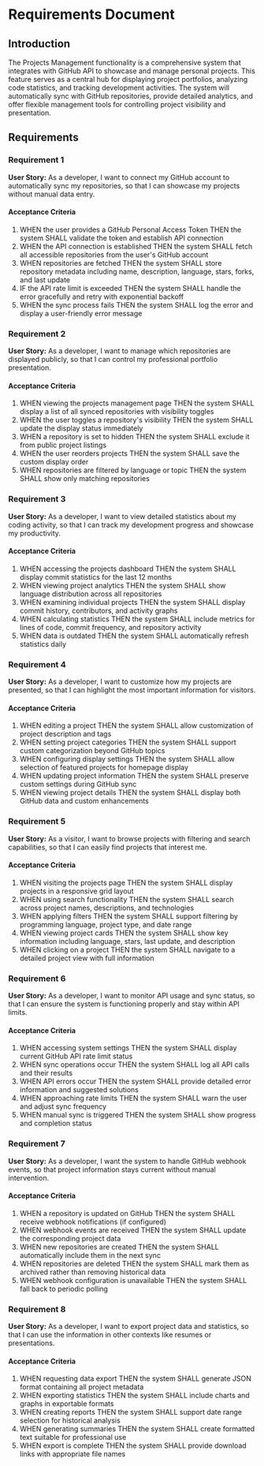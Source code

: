 # Requirements Document

## Introduction

The Projects Management functionality is a comprehensive system that integrates with GitHub API to showcase and manage personal projects. This feature serves as a central hub for displaying project portfolios, analyzing code statistics, and tracking development activities. The system will automatically sync with GitHub repositories, provide detailed analytics, and offer flexible management tools for controlling project visibility and presentation.

## Requirements

### Requirement 1

**User Story:** As a developer, I want to connect my GitHub account to automatically sync my repositories, so that I can showcase my projects without manual data entry.

#### Acceptance Criteria

1. WHEN the user provides a GitHub Personal Access Token THEN the system SHALL validate the token and establish API connection
2. WHEN the API connection is established THEN the system SHALL fetch all accessible repositories from the user's GitHub account
3. WHEN repositories are fetched THEN the system SHALL store repository metadata including name, description, language, stars, forks, and last update
4. IF the API rate limit is exceeded THEN the system SHALL handle the error gracefully and retry with exponential backoff
5. WHEN the sync process fails THEN the system SHALL log the error and display a user-friendly error message

### Requirement 2

**User Story:** As a developer, I want to manage which repositories are displayed publicly, so that I can control my professional portfolio presentation.

#### Acceptance Criteria

1. WHEN viewing the projects management page THEN the system SHALL display a list of all synced repositories with visibility toggles
2. WHEN the user toggles a repository's visibility THEN the system SHALL update the display status immediately
3. WHEN a repository is set to hidden THEN the system SHALL exclude it from public project listings
4. WHEN the user reorders projects THEN the system SHALL save the custom display order
5. WHEN repositories are filtered by language or topic THEN the system SHALL show only matching repositories

### Requirement 3

**User Story:** As a developer, I want to view detailed statistics about my coding activity, so that I can track my development progress and showcase my productivity.

#### Acceptance Criteria

1. WHEN accessing the projects dashboard THEN the system SHALL display commit statistics for the last 12 months
2. WHEN viewing project analytics THEN the system SHALL show language distribution across all repositories
3. WHEN examining individual projects THEN the system SHALL display commit history, contributors, and activity graphs
4. WHEN calculating statistics THEN the system SHALL include metrics for lines of code, commit frequency, and repository activity
5. WHEN data is outdated THEN the system SHALL automatically refresh statistics daily

### Requirement 4

**User Story:** As a developer, I want to customize how my projects are presented, so that I can highlight the most important information for visitors.

#### Acceptance Criteria

1. WHEN editing a project THEN the system SHALL allow customization of project description and tags
2. WHEN setting project categories THEN the system SHALL support custom categorization beyond GitHub topics
3. WHEN configuring display settings THEN the system SHALL allow selection of featured projects for homepage display
4. WHEN updating project information THEN the system SHALL preserve custom settings during GitHub sync
5. WHEN viewing project details THEN the system SHALL display both GitHub data and custom enhancements

### Requirement 5

**User Story:** As a visitor, I want to browse projects with filtering and search capabilities, so that I can easily find projects that interest me.

#### Acceptance Criteria

1. WHEN visiting the projects page THEN the system SHALL display projects in a responsive grid layout
2. WHEN using search functionality THEN the system SHALL search across project names, descriptions, and technologies
3. WHEN applying filters THEN the system SHALL support filtering by programming language, project type, and date range
4. WHEN viewing project cards THEN the system SHALL show key information including language, stars, last update, and description
5. WHEN clicking on a project THEN the system SHALL navigate to a detailed project view with full information

### Requirement 6

**User Story:** As a developer, I want to monitor API usage and sync status, so that I can ensure the system is functioning properly and stay within API limits.

#### Acceptance Criteria

1. WHEN accessing system settings THEN the system SHALL display current GitHub API rate limit status
2. WHEN sync operations occur THEN the system SHALL log all API calls and their results
3. WHEN API errors occur THEN the system SHALL provide detailed error information and suggested solutions
4. WHEN approaching rate limits THEN the system SHALL warn the user and adjust sync frequency
5. WHEN manual sync is triggered THEN the system SHALL show progress and completion status

### Requirement 7

**User Story:** As a developer, I want the system to handle GitHub webhook events, so that project information stays current without manual intervention.

#### Acceptance Criteria

1. WHEN a repository is updated on GitHub THEN the system SHALL receive webhook notifications (if configured)
2. WHEN webhook events are received THEN the system SHALL update the corresponding project data
3. WHEN new repositories are created THEN the system SHALL automatically include them in the next sync
4. WHEN repositories are deleted THEN the system SHALL mark them as archived rather than removing historical data
5. WHEN webhook configuration is unavailable THEN the system SHALL fall back to periodic polling

### Requirement 8

**User Story:** As a developer, I want to export project data and statistics, so that I can use the information in other contexts like resumes or presentations.

#### Acceptance Criteria

1. WHEN requesting data export THEN the system SHALL generate JSON format containing all project metadata
2. WHEN exporting statistics THEN the system SHALL include charts and graphs in exportable formats
3. WHEN creating reports THEN the system SHALL support date range selection for historical analysis
4. WHEN generating summaries THEN the system SHALL create formatted text suitable for professional use
5. WHEN export is complete THEN the system SHALL provide download links with appropriate file names